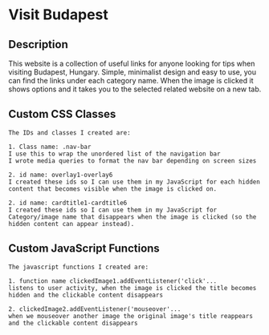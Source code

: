 # Visit Budapest

## Description
This website is a collection of useful links for anyone looking for tips when visiting Budapest, Hungary.
Simple, minimalist design and easy to use, you can find the links under each category name.
When the image is clicked it shows options and it takes you to the selected related website on a new tab.


## Custom CSS Classes
```
The IDs and classes I created are:

1. Class name: .nav-bar
I use this to wrap the unordered list of the navigation bar
I wrote media queries to format the nav bar depending on screen sizes

2. id name: overlay1-overlay6
I created these ids so I can use them in my JavaScript for each hidden content that becomes visible when the image is clicked on.

2. id name: cardtitle1-cardtitle6
I created these ids so I can use them in my JavaScript for Category/image name that disappears when the image is clicked (so the hidden content can appear instead).  
```



## Custom JavaScript Functions
```
The javascript functions I created are:

1. function name clickedImage1.addEventListener('click'...
listens to user activity, when the image is clicked the title becomes hidden and the clickable content disappears

2. clickedImage2.addEventListener('mouseover'...
when we mouseover another image the original image's title reappears and the clickable content disappears


```
